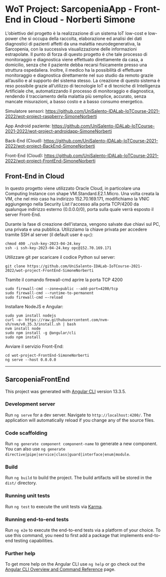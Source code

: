 # WoT Project: SarcopeniaApp - Front-End in Cloud - Norberti Simone

L’obiettivo del progetto è la realizzazione di un sistema IoT low-cost e low-power che si occupa della raccolta, elaborazione ed analisi dei dati diagnostici di pazienti affetti da una malattia neurodegenerativa, la Sarcopenia, con la successiva visualizzazione delle informazioni estrapolate. Il punto di forza di questo progetto è che tale processo di monitoraggio e diagnostica viene effettuato direttamente da casa, a domicilio, senza che il paziente debba recarsi fisicamente presso una struttura ospedaliera. Inoltre, il medico ha la possibilità di effettuare monitoraggio e diagnostica direttamente nel suo studio da remoto grazie all’ausilio e al supporto del sistema stesso. La creazione di questo sistema è reso possibile grazie all’utilizzo di tecnologie IoT e di tecniche di Intelligenza Artificiale che, automatizzando il processo di monitoraggio e diagnostica, rendendo il tracciamento della malattia più semplice, accurato, senza mancate misurazioni, a basso costo e a basso consumo energetico.

Simulatore sensori: https://github.com/UniSalento-IDALab-IoTCourse-2021-2022/wot-project-raspberry-SimoneNorberti

App Android paziente: https://github.com/UniSalento-IDALab-IoTCourse-2021-2022/wot-project-androidapp-SimoneNorberti

Back-End (Cloud): https://github.com/UniSalento-IDALab-IoTCourse-2021-2022/wot-project-BackEnd-SimoneNorberti

Front-End (Cloud): https://github.com/UniSalento-IDALab-IoTCourse-2021-2022/wot-project-FrontEnd-SimoneNorberti


## Front-End in Cloud
In questo progetto viene utilizzato Oracle Cloud, in particolare una Computing Instance con shape VM.Standard.E2.1.Micro.
Una volta creata la VM, che nel mio caso ha indirizzo 152.70.169.171, modifichiamo la VNIC aggiungengo nella Security List l'accesso alla porta TCP/4200 da qualunque indirizzo esterno (0.0.0.0/0), porta sulla quale verrà esposto il server Front-End.

Durante la fase di creazione dell'istanza, vengono salvate due chiavi sul PC, una privata e una pubblica. Utilizziamo la chiave privata per accedere tramite SSH al server (il default user è ```opc```):
```
chmod 400 ./ssh-key-2023-04-24.key
ssh -i ssh-key-2023-04-24.key opc@152.70.169.171
```

Utilizzare git per scaricare il codice Python sul server:
```
git clone https://github.com/UniSalento-IDALab-IoTCourse-2021-2022/wot-project-FrontEnd-SimoneNorberti
```

Tramite il comando firewall-cmd aprire la porta TCP 4200
```
sudo firewall-cmd --zone=public --add-port=4200/tcp
sudo firewall-cmd --runtime-to-permanent
sudo firewall-cmd –-reload
```

Installare NodeJS e Angular:
```
sudo yum install nodejs
curl -o- https://raw.githubusercontent.com/nvm-sh/nvm/v0.35.3/install.sh | bash
nvm install node
sudo npm install -g @angular/cli
sudo npm install
```

Avviare il servizio Front-End:
```
cd wot-project-FrontEnd-SimoneNorberti
ng serve --host 0.0.0.0
```
____________________________________________________________________________________________________________
## SarcopeniaFrontEnd

This project was generated with [Angular CLI](https://github.com/angular/angular-cli) version 13.3.5.

### Development server

Run `ng serve` for a dev server. Navigate to `http://localhost:4200/`. The application will automatically reload if you change any of the source files.

### Code scaffolding

Run `ng generate component component-name` to generate a new component. You can also use `ng generate directive|pipe|service|class|guard|interface|enum|module`.

### Build

Run `ng build` to build the project. The build artifacts will be stored in the `dist/` directory.

### Running unit tests

Run `ng test` to execute the unit tests via [Karma](https://karma-runner.github.io).

### Running end-to-end tests

Run `ng e2e` to execute the end-to-end tests via a platform of your choice. To use this command, you need to first add a package that implements end-to-end testing capabilities.

### Further help

To get more help on the Angular CLI use `ng help` or go check out the [Angular CLI Overview and Command Reference](https://angular.io/cli) page.
